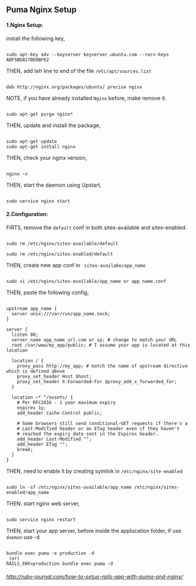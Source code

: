 ## Puma Nginx Setup
#### 1.Nginx Setup:

install the following key,
```

sudo apt-key adv --keyserver keyserver.ubuntu.com --recv-keys ABF5BD827BD9BF62

```
THEN, add teh line to end of the file ``/etc/apt/sources.list ``
```

deb http://nginx.org/packages/ubuntu/ precise nginx

```

NOTE, if you have already installed `` Nginx `` before, make remove it.
```

sudo apt-get purge nginx*

```
THEN, update and install the package,
```

sudo apt-get update
sudo apt-get install nginx

```
THEN, check your nginx version,
```

nginx -v

```

THEN, start the daemon using Upstart,
```

sudo service nginx start

```

#### 2.Configuration:

FIRTS, remove the `default` conf in both sites-available and sites-enabled.
```

sudo rm /etc/nginx/sites-available/default

sudo rm /etc/nginx/sites-enabled/default

```

THEN, create new app conf in ` sites-availabe/app_name`
```

sudo vi /etc/nginx/sites-available/app_name or app_name.conf

```

THEN, paste the following config,
```

upstream app_name {
  server unix:///var/run/app_name.sock;
}

server {
  listen 80;
  server_name app_name_url.com or ip; # change to match your URL
  root /var/www/my_app/public; # I assume your app is located at this location

  location / {
    proxy_pass http://my_app; # match the name of upstream directive which is defined above
    proxy_set_header Host $host;
    proxy_set_header X-Forwarded-For $proxy_add_x_forwarded_for;
  }

  location ~* ^/assets/ {
    # Per RFC2616 - 1 year maximum expiry
    expires 1y;
    add_header Cache-Control public;

    # Some browsers still send conditional-GET requests if there's a
    # Last-Modified header or an ETag header even if they haven't
    # reached the expiry date sent in the Expires header.
    add_header Last-Modified "";
    add_header ETag "";
    break;
  }
}
```

THEN, need to enable it by creating	symlink in `/etc/nginx/site-enabled`
```

sudo ln -sf /etc/nginx/sites-available/app_name /etc/nginx/sites-enabled/app_name

```
THEN. start nginx web server,
```

sudo service nginx restart

```

THEN, start your app server, before inside the applucation folder, if use `daemon` use -d 
```

bundle exec puma -e production -d 
 (or) 
RAILS_ENV=production bundle exec puma -d 

```

###### http://ruby-journal.com/how-to-setup-rails-app-with-puma-and-nginx/
